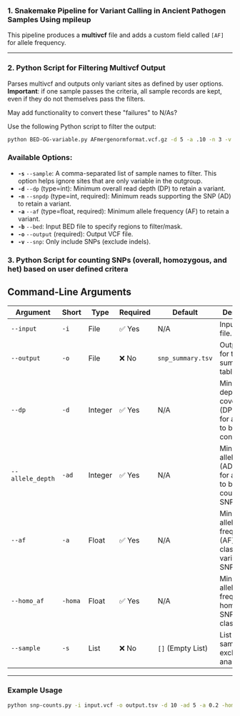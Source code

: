 ### 1. Snakemake Pipeline for Variant Calling in Ancient Pathogen Samples Using mpileup
This pipeline produces a **multivcf** file and adds a custom field called `[AF]` for allele frequency.

---

### 2. Python Script for Filtering Multivcf Output

Parses multivcf and outputs only variant sites as defined by user options.
**Important**: if one sample passes the criteria, all sample records are kept, even if they do not themselves pass the filters. 

May add functionality to convert these "failures" to N/As?

Use the following Python script to filter the output:

```bash
python BED-OG-variable.py AFmergenormformat.vcf.gz -d 5 -a .10 -n 3 -v -b /data/stonelab/Kelly_TB/mpileup/MTBC_regions_to_exclude.bed -o SNP5.13TLTpreBlast.vcf
```

### Available Options:

- **`-s`** `--sample`: A comma-separated list of sample names to filter. This option helps ignore sites that are only variable in the outgroup.
- **`-d`** `--dp` (type=int): Minimum overall read depth (DP) to retain a variant.
- **`-n`** `--snpdp` (type=int, required): Minimum reads supporting the SNP (AD) to retain a variant.
- **`-a`** `--af` (type=float, required): Minimum allele frequency (AF) to retain a variant.
- **`-b`** `--bed`: Input BED file to specify regions to filter/mask.
- **`-o`** `--output` (required): Output VCF file.
- **`-v`** `--snp`: Only include SNPs (exclude indels).

### 3. Python Script for counting SNPs (overall, homozygous, and het) based on user defined critera
## Command-Line Arguments  

| Argument        | Short | Type    | Required | Default             | Description |
|----------------|-------|---------|----------|---------------------|-------------|
| `--input`      | `-i`  | File    | ✅ Yes   | N/A                 | Input VCF file. |
| `--output`     | `-o`  | File    | ❌ No    | `snp_summary.tsv`   | Output file for the SNP summary table. |
| `--dp`         | `-d`  | Integer | ✅ Yes   | N/A                 | Minimum depth of coverage (DP) required for a record to be considered. |
| `--allele_depth` | `-ad` | Integer | ✅ Yes   | N/A                 | Minimum allele depth (AD) required for a record to be counted as a SNP. |
| `--af`         | `-a`  | Float   | ✅ Yes   | N/A                 | Minimum allele frequency (AF) to classify a variant as a SNP. |
| `--homo_af`    | `-homa` | Float | ✅ Yes   | N/A                 | Minimum allele frequency for homozygous SNP classification. |
| `--sample`     | `-s`  | List    | ❌ No    | `[]` (Empty List)   | List of samples to exclude from analysis. |

---

### Example Usage  

```bash
python snp-counts.py -i input.vcf -o output.tsv -d 10 -ad 5 -a 0.2 -homa 0.8 -s sample1 sample2
